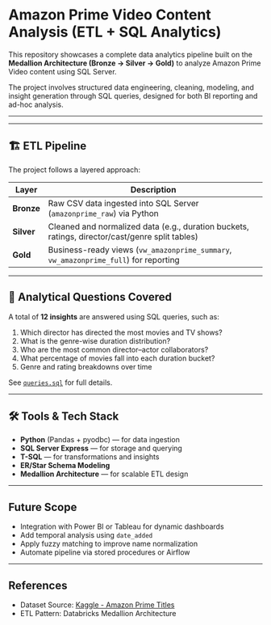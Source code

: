 #  Amazon Prime Video Content Analysis (ETL + SQL Analytics)

This repository showcases a complete data analytics pipeline built on the **Medallion Architecture (Bronze → Silver → Gold)** to analyze Amazon Prime Video content using SQL Server.

The project involves structured data engineering, cleaning, modeling, and insight generation through SQL queries, designed for both BI reporting and ad-hoc analysis.

---


---

## 🏗️ ETL Pipeline

The project follows a layered approach:

| Layer       | Description |
|-------------|-------------|
| **Bronze**  | Raw CSV data ingested into SQL Server (`amazonprime_raw`) via Python |
| **Silver**  | Cleaned and normalized data (e.g., duration buckets, ratings, director/cast/genre split tables) |
| **Gold**    | Business-ready views (`vw_amazonprime_summary`, `vw_amazonprime_full`) for reporting |

---

## 🧠 Analytical Questions Covered

A total of **12 insights** are answered using SQL queries, such as:

1. Which director has directed the most movies and TV shows?
2. What is the genre-wise duration distribution?
3. Who are the most common director–actor collaborators?
4. What percentage of movies fall into each duration bucket?
5. Genre and rating breakdowns over time

See [`queries.sql`](scripts/queries.sql) for full details.

---

## 🛠 Tools & Tech Stack

- **Python** (Pandas + pyodbc) — for data ingestion
- **SQL Server Express** — for storage and querying
- **T-SQL** — for transformations and insights
- **ER/Star Schema Modeling**
- **Medallion Architecture** — for scalable ETL design

---

##  Future Scope

- Integration with Power BI or Tableau for dynamic dashboards
- Add temporal analysis using `date_added`
- Apply fuzzy matching to improve name normalization
- Automate pipeline via stored procedures or Airflow

---

##  References

- Dataset Source: [Kaggle - Amazon Prime Titles](https://www.kaggle.com/datasets/shivamb/amazon-prime-movies-and-tv-shows)
- ETL Pattern: Databricks Medallion Architecture




